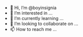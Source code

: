 - 👋 Hi, I’m @boyinsignia
- 👀 I’m interested in ...
- 🌱 I’m currently learning ...
- 💞️ I’m looking to collaborate on ...
- 📫 How to reach me ...

<!---
boyinsignia/boyinsignia is a ✨ special ✨ repository because its `README.md` (this file) appears on your GitHub profile.
You can click the Preview link to take a look at your changes.
--->
